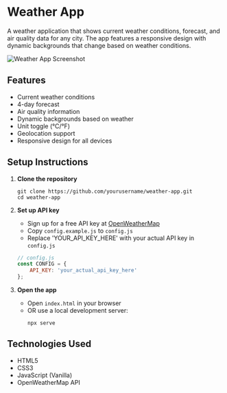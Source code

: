 # Weather App

A weather application that shows current weather conditions, forecast, and air quality data for any city. The app features a responsive design with dynamic backgrounds that change based on weather conditions.

![Weather App Screenshot](https://via.placeholder.com/800x450.png?text=Weather+App+Screenshot)

## Features

- Current weather conditions
- 4-day forecast
- Air quality information
- Dynamic backgrounds based on weather
- Unit toggle (°C/°F)
- Geolocation support
- Responsive design for all devices

## Setup Instructions

1. **Clone the repository**
   ```
   git clone https://github.com/yourusername/weather-app.git
   cd weather-app
   ```

2. **Set up API key**
   - Sign up for a free API key at [OpenWeatherMap](https://openweathermap.org/api)
   - Copy `config.example.js` to `config.js`
   - Replace 'YOUR_API_KEY_HERE' with your actual API key in `config.js`
   ```javascript
   // config.js
   const CONFIG = {
       API_KEY: 'your_actual_api_key_here'
   };
   ```

3. **Open the app**
   - Open `index.html` in your browser
   - OR use a local development server:
     ```
     npx serve
     ```

## Technologies Used

- HTML5
- CSS3
- JavaScript (Vanilla)
- OpenWeatherMap API